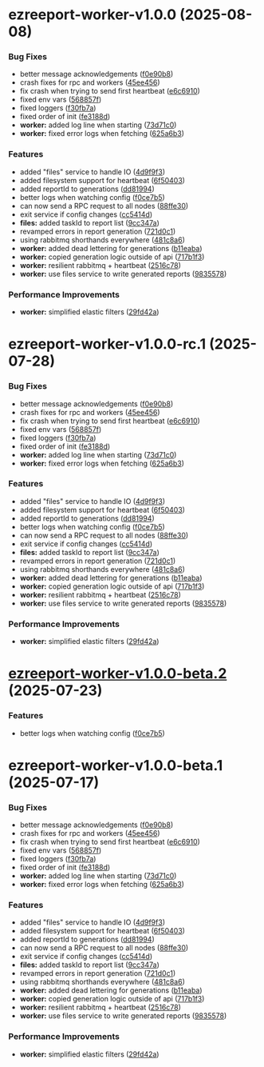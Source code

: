 # ezreeport-worker-v1.0.0 (2025-08-08)


### Bug Fixes

* better message acknowledgements ([f0e90b8](https://github.com/ezpaarse-project/ezreeport/commit/f0e90b847a38de2a78b5677ec4891636e309d4cd))
* crash fixes for rpc and workers ([45ee456](https://github.com/ezpaarse-project/ezreeport/commit/45ee4569a0e00e839cc1c9ae887f46db3620c9b2))
* fix crash when trying to send first heartbeat ([e6c6910](https://github.com/ezpaarse-project/ezreeport/commit/e6c6910ddf04756e34312c3e4335864b6688db17))
* fixed env vars ([568857f](https://github.com/ezpaarse-project/ezreeport/commit/568857f51df9b7bc859692c065e714f0e9521bda))
* fixed loggers ([f30fb7a](https://github.com/ezpaarse-project/ezreeport/commit/f30fb7a2ea2ba25b0237b46bed24cf893de9157d))
* fixed order of init ([fe3188d](https://github.com/ezpaarse-project/ezreeport/commit/fe3188da0d5097c7fb7c9f7c2f6464a5c50a8cd0))
* **worker:** added log line when starting ([73d71c0](https://github.com/ezpaarse-project/ezreeport/commit/73d71c0383e3ddd9602f532c57df87a9724134eb))
* **worker:** fixed error logs when fetching ([625a6b3](https://github.com/ezpaarse-project/ezreeport/commit/625a6b39904785c3616b936d0f34fa5c05a13dce))


### Features

* added "files" service to handle IO ([4d9f9f3](https://github.com/ezpaarse-project/ezreeport/commit/4d9f9f3fc20d98cf9e913f0b32c96b525a1a4a7e))
* added filesystem support for heartbeat ([6f50403](https://github.com/ezpaarse-project/ezreeport/commit/6f50403706bfaf2105978885c12fa531f29ad03c))
* added reportId to generations ([dd81994](https://github.com/ezpaarse-project/ezreeport/commit/dd81994b80e23590adead0e98f8ea7db83fd8518))
* better logs when watching config ([f0ce7b5](https://github.com/ezpaarse-project/ezreeport/commit/f0ce7b506a273d4697c75588df322a0d423c7566))
* can now send a RPC request to all nodes ([88ffe30](https://github.com/ezpaarse-project/ezreeport/commit/88ffe30e3dd09e3bd27bea4fe5d1751c4cc2b5f2))
* exit service if config changes ([cc5414d](https://github.com/ezpaarse-project/ezreeport/commit/cc5414d282742baac3d84e5a34d8ecbc723ee9b6))
* **files:** added taskId to report list ([9cc347a](https://github.com/ezpaarse-project/ezreeport/commit/9cc347a2697ff839045a96947bdd5567fd356260))
* revamped errors in report generation ([721d0c1](https://github.com/ezpaarse-project/ezreeport/commit/721d0c11ebaf62946bf9252f19eba8ce32240e70))
* using rabbitmq shorthands everywhere ([481c8a6](https://github.com/ezpaarse-project/ezreeport/commit/481c8a6f04eae389c0bc32927015e5ec6029c571))
* **worker:** added dead lettering for generations ([b11eaba](https://github.com/ezpaarse-project/ezreeport/commit/b11eabac70a515f1ad437c6a7a74d3f1b0237428))
* **worker:** copied generation logic outside of api ([717b1f3](https://github.com/ezpaarse-project/ezreeport/commit/717b1f310617ab3b51e0d5494cba0139586267f5))
* **worker:** resilient rabbitmq + heartbeat ([2516c78](https://github.com/ezpaarse-project/ezreeport/commit/2516c78da6e259a99971c352786c72be3dd9febb))
* **worker:** use files service to write generated reports ([9835578](https://github.com/ezpaarse-project/ezreeport/commit/98355785cf28ec62e189130bfb2ad0928b8663e6))


### Performance Improvements

* **worker:** simplified elastic filters ([29fd42a](https://github.com/ezpaarse-project/ezreeport/commit/29fd42a4fa5735e6b8bd091f31c3ecde812a5df5))

# ezreeport-worker-v1.0.0-rc.1 (2025-07-28)


### Bug Fixes

* better message acknowledgements ([f0e90b8](https://github.com/ezpaarse-project/ezreeport/commit/f0e90b847a38de2a78b5677ec4891636e309d4cd))
* crash fixes for rpc and workers ([45ee456](https://github.com/ezpaarse-project/ezreeport/commit/45ee4569a0e00e839cc1c9ae887f46db3620c9b2))
* fix crash when trying to send first heartbeat ([e6c6910](https://github.com/ezpaarse-project/ezreeport/commit/e6c6910ddf04756e34312c3e4335864b6688db17))
* fixed env vars ([568857f](https://github.com/ezpaarse-project/ezreeport/commit/568857f51df9b7bc859692c065e714f0e9521bda))
* fixed loggers ([f30fb7a](https://github.com/ezpaarse-project/ezreeport/commit/f30fb7a2ea2ba25b0237b46bed24cf893de9157d))
* fixed order of init ([fe3188d](https://github.com/ezpaarse-project/ezreeport/commit/fe3188da0d5097c7fb7c9f7c2f6464a5c50a8cd0))
* **worker:** added log line when starting ([73d71c0](https://github.com/ezpaarse-project/ezreeport/commit/73d71c0383e3ddd9602f532c57df87a9724134eb))
* **worker:** fixed error logs when fetching ([625a6b3](https://github.com/ezpaarse-project/ezreeport/commit/625a6b39904785c3616b936d0f34fa5c05a13dce))


### Features

* added "files" service to handle IO ([4d9f9f3](https://github.com/ezpaarse-project/ezreeport/commit/4d9f9f3fc20d98cf9e913f0b32c96b525a1a4a7e))
* added filesystem support for heartbeat ([6f50403](https://github.com/ezpaarse-project/ezreeport/commit/6f50403706bfaf2105978885c12fa531f29ad03c))
* added reportId to generations ([dd81994](https://github.com/ezpaarse-project/ezreeport/commit/dd81994b80e23590adead0e98f8ea7db83fd8518))
* better logs when watching config ([f0ce7b5](https://github.com/ezpaarse-project/ezreeport/commit/f0ce7b506a273d4697c75588df322a0d423c7566))
* can now send a RPC request to all nodes ([88ffe30](https://github.com/ezpaarse-project/ezreeport/commit/88ffe30e3dd09e3bd27bea4fe5d1751c4cc2b5f2))
* exit service if config changes ([cc5414d](https://github.com/ezpaarse-project/ezreeport/commit/cc5414d282742baac3d84e5a34d8ecbc723ee9b6))
* **files:** added taskId to report list ([9cc347a](https://github.com/ezpaarse-project/ezreeport/commit/9cc347a2697ff839045a96947bdd5567fd356260))
* revamped errors in report generation ([721d0c1](https://github.com/ezpaarse-project/ezreeport/commit/721d0c11ebaf62946bf9252f19eba8ce32240e70))
* using rabbitmq shorthands everywhere ([481c8a6](https://github.com/ezpaarse-project/ezreeport/commit/481c8a6f04eae389c0bc32927015e5ec6029c571))
* **worker:** added dead lettering for generations ([b11eaba](https://github.com/ezpaarse-project/ezreeport/commit/b11eabac70a515f1ad437c6a7a74d3f1b0237428))
* **worker:** copied generation logic outside of api ([717b1f3](https://github.com/ezpaarse-project/ezreeport/commit/717b1f310617ab3b51e0d5494cba0139586267f5))
* **worker:** resilient rabbitmq + heartbeat ([2516c78](https://github.com/ezpaarse-project/ezreeport/commit/2516c78da6e259a99971c352786c72be3dd9febb))
* **worker:** use files service to write generated reports ([9835578](https://github.com/ezpaarse-project/ezreeport/commit/98355785cf28ec62e189130bfb2ad0928b8663e6))


### Performance Improvements

* **worker:** simplified elastic filters ([29fd42a](https://github.com/ezpaarse-project/ezreeport/commit/29fd42a4fa5735e6b8bd091f31c3ecde812a5df5))

# [ezreeport-worker-v1.0.0-beta.2](https://github.com/ezpaarse-project/ezreeport/compare/ezreeport-worker@1.0.0-beta.1...ezreeport-worker@1.0.0-beta.2) (2025-07-23)


### Features

* better logs when watching config ([f0ce7b5](https://github.com/ezpaarse-project/ezreeport/commit/f0ce7b506a273d4697c75588df322a0d423c7566))

# ezreeport-worker-v1.0.0-beta.1 (2025-07-17)


### Bug Fixes

* better message acknowledgements ([f0e90b8](https://github.com/ezpaarse-project/ezreeport/commit/f0e90b847a38de2a78b5677ec4891636e309d4cd))
* crash fixes for rpc and workers ([45ee456](https://github.com/ezpaarse-project/ezreeport/commit/45ee4569a0e00e839cc1c9ae887f46db3620c9b2))
* fix crash when trying to send first heartbeat ([e6c6910](https://github.com/ezpaarse-project/ezreeport/commit/e6c6910ddf04756e34312c3e4335864b6688db17))
* fixed env vars ([568857f](https://github.com/ezpaarse-project/ezreeport/commit/568857f51df9b7bc859692c065e714f0e9521bda))
* fixed loggers ([f30fb7a](https://github.com/ezpaarse-project/ezreeport/commit/f30fb7a2ea2ba25b0237b46bed24cf893de9157d))
* fixed order of init ([fe3188d](https://github.com/ezpaarse-project/ezreeport/commit/fe3188da0d5097c7fb7c9f7c2f6464a5c50a8cd0))
* **worker:** added log line when starting ([73d71c0](https://github.com/ezpaarse-project/ezreeport/commit/73d71c0383e3ddd9602f532c57df87a9724134eb))
* **worker:** fixed error logs when fetching ([625a6b3](https://github.com/ezpaarse-project/ezreeport/commit/625a6b39904785c3616b936d0f34fa5c05a13dce))


### Features

* added "files" service to handle IO ([4d9f9f3](https://github.com/ezpaarse-project/ezreeport/commit/4d9f9f3fc20d98cf9e913f0b32c96b525a1a4a7e))
* added filesystem support for heartbeat ([6f50403](https://github.com/ezpaarse-project/ezreeport/commit/6f50403706bfaf2105978885c12fa531f29ad03c))
* added reportId to generations ([dd81994](https://github.com/ezpaarse-project/ezreeport/commit/dd81994b80e23590adead0e98f8ea7db83fd8518))
* can now send a RPC request to all nodes ([88ffe30](https://github.com/ezpaarse-project/ezreeport/commit/88ffe30e3dd09e3bd27bea4fe5d1751c4cc2b5f2))
* exit service if config changes ([cc5414d](https://github.com/ezpaarse-project/ezreeport/commit/cc5414d282742baac3d84e5a34d8ecbc723ee9b6))
* **files:** added taskId to report list ([9cc347a](https://github.com/ezpaarse-project/ezreeport/commit/9cc347a2697ff839045a96947bdd5567fd356260))
* revamped errors in report generation ([721d0c1](https://github.com/ezpaarse-project/ezreeport/commit/721d0c11ebaf62946bf9252f19eba8ce32240e70))
* using rabbitmq shorthands everywhere ([481c8a6](https://github.com/ezpaarse-project/ezreeport/commit/481c8a6f04eae389c0bc32927015e5ec6029c571))
* **worker:** added dead lettering for generations ([b11eaba](https://github.com/ezpaarse-project/ezreeport/commit/b11eabac70a515f1ad437c6a7a74d3f1b0237428))
* **worker:** copied generation logic outside of api ([717b1f3](https://github.com/ezpaarse-project/ezreeport/commit/717b1f310617ab3b51e0d5494cba0139586267f5))
* **worker:** resilient rabbitmq + heartbeat ([2516c78](https://github.com/ezpaarse-project/ezreeport/commit/2516c78da6e259a99971c352786c72be3dd9febb))
* **worker:** use files service to write generated reports ([9835578](https://github.com/ezpaarse-project/ezreeport/commit/98355785cf28ec62e189130bfb2ad0928b8663e6))


### Performance Improvements

* **worker:** simplified elastic filters ([29fd42a](https://github.com/ezpaarse-project/ezreeport/commit/29fd42a4fa5735e6b8bd091f31c3ecde812a5df5))
